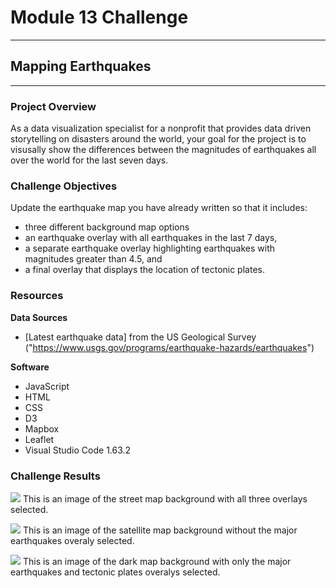 # Module 13 Challenge

---
## Mapping Earthquakes
---

### Project Overview
As a data visualization specialist for a nonprofit that provides data driven storytelling on disasters around the world, your goal for the project is to visusally show the differences between the magnitudes of earthquakes all over the world for the last seven days. 

### Challenge Objectives
Update the earthquake map you have already written so that it includes: 
- three different background map options
- an earthquake overlay with all earthquakes in the last 7 days,
- a separate earthquake overlay highlighting earthquakes with magnitudes greater than 4.5, and
- a final overlay that displays the location of tectonic plates.


### Resources
**Data Sources**
- [Latest earthquake data] from the US Geological Survey ("https://www.usgs.gov/programs/earthquake-hazards/earthquakes")

**Software**
- JavaScript
- HTML
- CSS
- D3
- Mapbox
- Leaflet
- Visual Studio Code 1.63.2

### Challenge Results

![](https://github.com/saraegregg/Mod13_Mapping_Earthquakes/blob/main/Earthquake_Challenge/static/images/streetmap.png)
This is an image of the street map background with all three overlays selected.

![](https://github.com/saraegregg/Mod13_Mapping_Earthquakes/blob/main/Earthquake_Challenge/static/images/satellitemap.png)
This is an image of the satellite map background without the major earthquakes overaly selected.

![](https://github.com/saraegregg/Mod13_Mapping_Earthquakes/blob/main/Earthquake_Challenge/static/images/darkmap.png)
This is an image of the dark map background with only the major earthquakes and tectonic plates overalys selected.